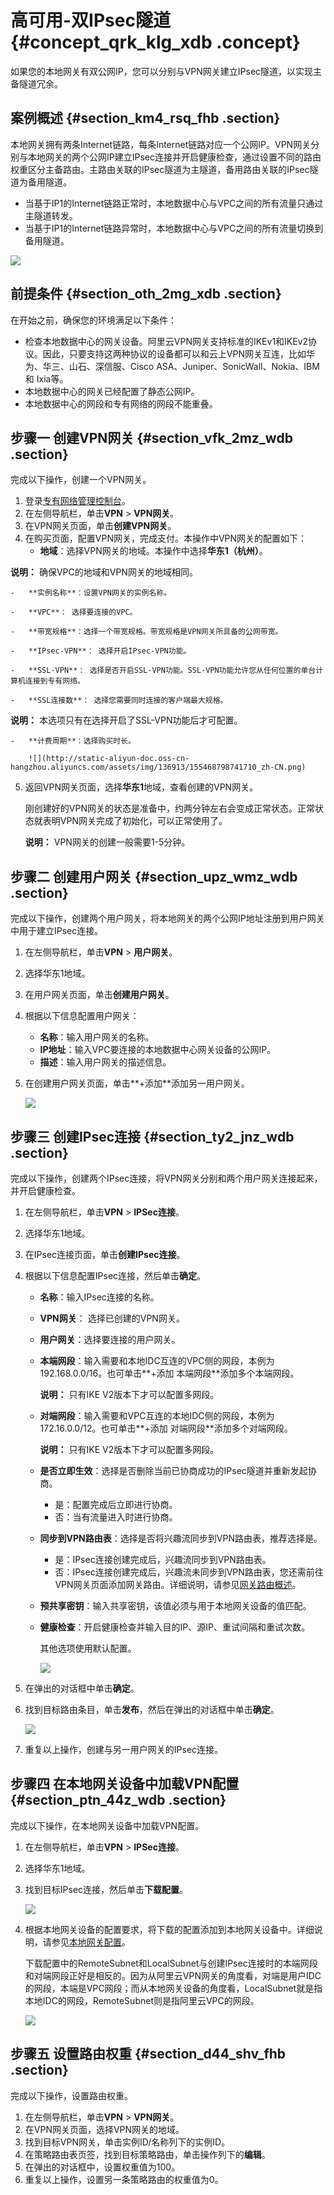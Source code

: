 # 高可用-双IPsec隧道 {#concept_qrk_klg_xdb .concept}

如果您的本地网关有双公网IP，您可以分别与VPN网关建立IPsec隧道，以实现主备隧道冗余。

## 案例概述 {#section_km4_rsq_fhb .section}

本地网关拥有两条Internet链路，每条Internet链路对应一个公网IP。VPN网关分别与本地网关的两个公网IP建立IPsec连接并开启健康检查，通过设置不同的路由权重区分主备路由。主路由关联的IPsec隧道为主隧道，备用路由关联的IPsec隧道为备用隧道。

-   当基于IP1的Internet链路正常时，本地数据中心与VPC之间的所有流量只通过主隧道转发。
-   当基于IP1的Internet链路异常时，本地数据中心与VPC之间的所有流量切换到备用隧道。

![](http://static-aliyun-doc.oss-cn-hangzhou.aliyuncs.com/assets/img/136912/155468798741844_zh-CN.png)

## 前提条件 {#section_oth_2mg_xdb .section}

在开始之前，确保您的环境满足以下条件：

-   检查本地数据中心的网关设备。阿里云VPN网关支持标准的IKEv1和IKEv2协议。因此，只要支持这两种协议的设备都可以和云上VPN网关互连，比如华为、华三、山石、深信服、Cisco ASA、Juniper、SonicWall、Nokia、IBM 和 Ixia等。
-   本地数据中心的网关已经配置了静态公网IP。
-   本地数据中心的网段和专有网络的网段不能重叠。

## 步骤一 创建VPN网关 {#section_vfk_2mz_wdb .section}

完成以下操作，创建一个VPN网关。

1.  登录[专有网络管理控制台](https://vpcnext.console.aliyun.com/nat/)。
2.  在左侧导航栏，单击**VPN** \> **VPN网关**。
3.  在VPN网关页面，单击**创建VPN网关**。
4.  在购买页面，配置VPN网关，完成支付。本操作中VPN网关的配置如下：
    -   **地域**：选择VPN网关的地域。本操作中选择**华东1（杭州）**。

**说明：** 确保VPC的地域和VPN网关的地域相同。

    -   **实例名称**：设置VPN网关的实例名称。

    -   **VPC**： 选择要连接的VPC。

    -   **带宽规格**：选择一个带宽规格。带宽规格是VPN网关所具备的公网带宽。

    -   **IPsec-VPN**： 选择开启IPsec-VPN功能。

    -   **SSL-VPN**： 选择是否开启SSL-VPN功能。SSL-VPN功能允许您从任何位置的单台计算机连接到专有网络。

    -   **SSL连接数**： 选择您需要同时连接的客户端最大规格。

**说明：** 本选项只有在选择开启了SSL-VPN功能后才可配置。

    -   **计费周期**：选择购买时长。

        ![](http://static-aliyun-doc.oss-cn-hangzhou.aliyuncs.com/assets/img/136913/155468798741710_zh-CN.png)

5.  返回VPN网关页面，选择**华东1**地域，查看创建的VPN网关。

    刚创建好的VPN网关的状态是准备中，约两分钟左右会变成正常状态。正常状态就表明VPN网关完成了初始化，可以正常使用了。

    **说明：** VPN网关的创建一般需要1-5分钟。


## 步骤二 创建用户网关 {#section_upz_wmz_wdb .section}

完成以下操作，创建两个用户网关，将本地网关的两个公网IP地址注册到用户网关中用于建立IPsec连接。

1.  在左侧导航栏，单击**VPN** \> **用户网关**。
2.  选择华东1地域。
3.  在用户网关页面，单击**创建用户网关**。
4.  根据以下信息配置用户网关：
    -   **名称**：输入用户网关的名称。
    -   **IP地址**：输入VPC要连接的本地数据中心网关设备的公网IP。
    -   **描述**：输入用户网关的描述信息。
5.  在创建用户网关页面，单击**+添加**添加另一用户网关。

    ![](http://static-aliyun-doc.oss-cn-hangzhou.aliyuncs.com/assets/img/136913/155468798741711_zh-CN.png)


## 步骤三 创建IPsec连接 {#section_ty2_jnz_wdb .section}

完成以下操作，创建两个IPsec连接，将VPN网关分别和两个用户网关连接起来，并开启健康检查。

1.  在左侧导航栏，单击**VPN** \> **IPSec连接**。
2.  选择华东1地域。
3.  在IPsec连接页面，单击**创建IPsec连接**。
4.  根据以下信息配置IPsec连接，然后单击**确定**。
    -   **名称**：输入IPsec连接的名称。
    -   **VPN网关**： 选择已创建的VPN网关。
    -   **用户网关**：选择要连接的用户网关。
    -   **本端网段**：输入需要和本地IDC互连的VPC侧的网段，本例为192.168.0.0/16。也可单击**+添加 本端网段**添加多个本端网段。

        **说明：** 只有IKE V2版本下才可以配置多网段。

    -   **对端网段**：输入需要和VPC互连的本地IDC侧的网段，本例为172.16.0.0/12。也可单击**+添加 对端网段**添加多个对端网段。

        **说明：** 只有IKE V2版本下才可以配置多网段。

    -   **是否立即生效**：选择是否删除当前已协商成功的IPsec隧道并重新发起协商。
        -   是：配置完成后立即进行协商。
        -   否：当有流量进入时进行协商。
    -   **同步到VPN路由表**：选择是否将兴趣流同步到VPN路由表，推荐选择是。
        -   是：IPsec连接创建完成后，兴趣流同步到VPN路由表。
        -   否：IPsec连接创建完成后，兴趣流未同步到VPN路由表，您还需前往VPN网关页面添加网关路由。详细说明，请参见[网关路由概述](../../../../../intl.zh-CN/用户指南/管理VPN网关/配置VPN网关路由/网关路由概述.md#)。
    -   **预共享密钥**：输入共享密钥，该值必须与用于本地网关设备的值匹配。
    -   **健康检查**：开启健康检查并输入目的IP、源IP、重试间隔和重试次数。

        其他选项使用默认配置。

        ![](http://static-aliyun-doc.oss-cn-hangzhou.aliyuncs.com/assets/img/136913/155468798741712_zh-CN.png)

5.  在弹出的对话框中单击**确定**。
6.  找到目标路由条目，单击**发布**，然后在弹出的对话框中单击**确定**。

    ![](http://static-aliyun-doc.oss-cn-hangzhou.aliyuncs.com/assets/img/136913/155468798741713_zh-CN.png)

7.  重复以上操作，创建与另一用户网关的IPsec连接。

## 步骤四 在本地网关设备中加载VPN配置 {#section_ptn_44z_wdb .section}

完成以下操作，在本地网关设备中加载VPN配置。

1.  在左侧导航栏，单击**VPN** \> **IPSec连接**。
2.  选择华东1地域。
3.  找到目标IPsec连接，然后单击**下载配置**。

    ![](http://static-aliyun-doc.oss-cn-hangzhou.aliyuncs.com/assets/img/136913/155468798741714_zh-CN.png)

4.  根据本地网关设备的配置要求，将下载的配置添加到本地网关设备中。详细说明，请参见[本地网关配置](../../../../../intl.zh-CN/用户指南/配置IPsec-VPN/本地网关配置/华为防火墙配置.md#)。

    下载配置中的RemoteSubnet和LocalSubnet与创建IPsec连接时的本端网段和对端网段正好是相反的。因为从阿里云VPN网关的角度看，对端是用户IDC的网段，本端是VPC网段；而从本地网关设备的角度看，LocalSubnet就是指本地IDC的网段，RemoteSubnet则是指阿里云VPC的网段。

    ![](http://static-aliyun-doc.oss-cn-hangzhou.aliyuncs.com/assets/img/136913/155468798741715_zh-CN.png)


## 步骤五 设置路由权重 {#section_d44_shv_fhb .section}

完成以下操作，设置路由权重。

1.  在左侧导航栏，单击**VPN** \> **VPN网关**。
2.  在VPN网关页面，选择VPN网关的地域。
3.  找到目标VPN网关，单击实例ID/名称列下的实例ID。
4.  在策略路由表页签，找到目标策略路由，单击操作列下的**编辑**。
5.  在弹出的对话框中，设置权重值为100。
6.  重复以上操作，设置另一条策略路由的权重值为0。

